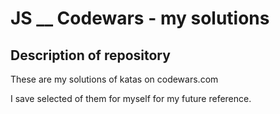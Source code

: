 # JS \_\_ Codewars - my solutions

## Description of repository

These are my solutions of katas on codewars.com

I save selected of them for myself for my future reference.